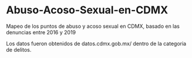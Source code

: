# Abuso-Acoso-Sexual-en-CDMX
Mapeo de los puntos de abuso y acoso sexual en CDMX, basado en las denuncias entre 2016 y 2019

Los datos fueron obtenidos de datos.cdmx.gob.mx/ dentro de la categoria de delitos.
